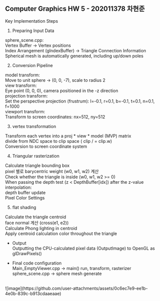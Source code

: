 ## Computer Graphics HW 5 - 202011378 차현준

Key Implementation Steps
1. Preparing Input Data

sphere_scene.cpp:<br/>
Vertex Buffer → Vertex positions<br/>
Index Arrangement (gIndexBuffer) → Triangle Connection Information<br/>
Spherical mesh is automatically generated, including up/down poles<br/>

2. Conversion Pipeline

model transform:<br/>
Move to unit sphere → (0, 0, -7), scale to radius 2<br/>
view transform:<br/>
Eye point (0, 0, 0), camera positioned in the -z direction<br/>
projection transform:<br/>
Set the perspective projection (frustrum): l=-0.1, r=0.1, b=-0.1, t=0.1, n=0.1, f=1000<br/>
viewport transform:<br/>
Transform to screen coordinates: nx=512, ny=512<br/>

3. vertex transformation

Transform each vertex into a proj * view * model (MVP) matrix<br/>
divide from NDC space to clip space ( clip / = clip.w)<br/>
Conversion to screen coordinate system<br/>

4. Triangular rasterization

Calculate triangle bounding box<br/>
pixel 별로 barycentric weight (w0, w1, w2) 계산<br/>
Check whether the triangle is inside (w0, w1, w2 >= 0)<br/>
When passing the depth test (z < DepthBuffer[idx]) after the z-value interpolation:<br/>
depth buffer update<br/>
Pixel Color Settings<br/>

5. flat shading

Calculate the triangle centroid<br/>
face normal 계산 (cross(e1, e2))<br/>
Calculate Phong lighting in centroid<br/>
Apply centroid calculation color throughout the triangle<br/>

* Output<br/>
Outputting the CPU-calculated pixel data (OutputImage) to OpenGL as glDrawPixels()<br/>

* Final code configuration<br/>
Main_EmptyViewer.cpp → main() run, transform, rasterizer<br/>
sphere_scene.cpp → sphere mesh generate<br/>
<br/>
![image](https://github.com/user-attachments/assets/0c6ec7e9-ee1b-4e0b-839c-b913cdaaeaae)
